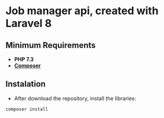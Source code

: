 # Job manager api, created with Laravel 8

## Minimum Requirements

- **PHP 7.3**
- **[Composer](https://getcomposer.org/)**

## Instalation

- After download the repository, install the libraries:

```
composer install
```
